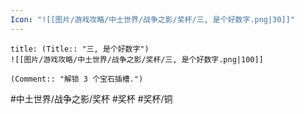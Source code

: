 ```yaml
---
Icon: "![[图片/游戏攻略/中土世界/战争之影/奖杯/三, 是个好数字.png|30]]"
---
```

```ad-common-bronze-trophy
title: (Title:: "三, 是个好数字")
![[图片/游戏攻略/中土世界/战争之影/奖杯/三, 是个好数字.png|100]]

(Comment:: "解锁 3 个宝石插槽.")
```

#中土世界/战争之影/奖杯 #奖杯 #奖杯/铜
